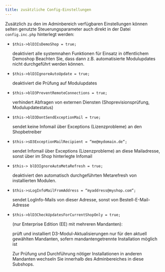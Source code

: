 ```yaml
---
title: zusätzliche Config-Einstellungen
---
```


Zusätzlich zu den im Adminbereich verfügbaren Einstellungen können selten genutzte
Steuerungsparameter auch direkt in der Datei `config.inc.php` hinterlegt werden:

* `$this->blD3IsDemoShop = true;`

  deaktiviert alle systemnahen Funktionen für Einsatz in öffentlichem Demoshop
Beachten Sie, dass dann z.B. automatisierte Modulupdates nicht durchgeführt werden
können.

* `$this->blD3IgnoreAutoUpdate = true;`

  deaktiviert die Prüfung auf Modulupdates
  
* `$this->blD3PreventRemoteConnections = true;`

  verhindert Abfragen von externen Diensten (Shoprevisionsprüfung, Modulupdatestatus)

* `$this->blD3DontSendExceptionMail = true;`

  sendet keine Infomail über Exceptions (Lizenzprobleme) an den Shopbetreiber
  
* `$this->sD3ExceptionMailRecipient = “me@mydomain.de“;`
  
  sendet Infomail über Exceptions (Lizenzprobleme) an diese Mailadresse, sonst über im
Shop hinterlegte Infomail

* `$this-> blD3IgnoreAutoMetaRefresh = true;`

  deaktiviert den automatisch durchgeführten Metarefresh von installierten Modulen.
  
* `$this->sLogInfoMailFromAddress = “myaddress@myshop.com“;`

  sendet LogInfo-Mails von dieser Adresse, sonst von Bestell-E-Mail-Adresse

* `$this->blD3CheckUpdatesForCurrentShopOnly = true;`

  (nur Enterprise Edition (EE) mit mehreren Mandanten):
  
  prüft und installiert D3-Modul-Aktualisierungen nur für den aktuell gewählten
Mandanten, sofern mandantengetrennte Installation möglich ist

  Zur Prüfung und Durchführung nötiger Installationen in anderen Mandanten wechseln
Sie innerhalb des Adminbereiches in diese Subshops.